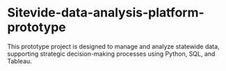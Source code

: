 # Sitevide-data-analysis-platform-prototype
This prototype project is designed to manage and analyze statewide data, supporting strategic decision-making processes using Python, SQL, and Tableau.
